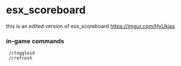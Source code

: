 # esx_scoreboard
 this is an edited version of esx_scoreboard
 https://imgur.com/HyUkjas
 
### in-game commands
```
 /ctoggleid
 /crefresh
```
